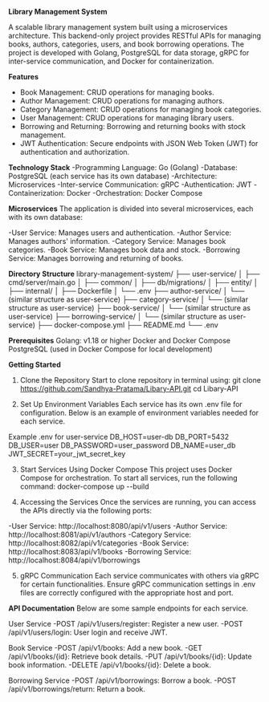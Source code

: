 ****Library Management System****

A scalable library management system built using a microservices architecture. This backend-only project provides RESTful APIs for managing books, authors, categories, users, and book borrowing operations. The project is developed with Golang, PostgreSQL for data storage, gRPC for inter-service communication, and Docker for containerization.

**Features**

- Book Management: CRUD operations for managing books.
- Author Management: CRUD operations for managing authors.
- Category Management: CRUD operations for managing book categories.
- User Management: CRUD operations for managing library users.
- Borrowing and Returning: Borrowing and returning books with stock management.
- JWT Authentication: Secure endpoints with JSON Web Token (JWT) for authentication and authorization.

**Technology Stack**
-Programming Language: Go (Golang)
-Database: PostgreSQL (each service has its own database)
-Architecture: Microservices
-Inter-service Communication: gRPC
-Authentication: JWT
-Containerization: Docker
-Orchestration: Docker Compose

**Microservices**
The application is divided into several microservices, each with its own database:

-User Service: Manages users and authentication.
-Author Service: Manages authors' information.
-Category Service: Manages book categories.
-Book Service: Manages book data and stock.
-Borrowing Service: Manages borrowing and returning of books.

**Directory Structure**
library-management-system/
├── user-service/
│   ├── cmd/server/main.go
│   ├── common/
│   ├── db/migrations/
│   ├── entity/
│   ├── internal/
│   ├── Dockerfile
│   └── .env
├── author-service/
│   └── (similar structure as user-service)
├── category-service/
│   └── (similar structure as user-service)
├── book-service/
│   └── (similar structure as user-service)
├── borrowing-service/
│   └── (similar structure as user-service)
├── docker-compose.yml
├── README.md
└── .env

**Prerequisites**
Golang: v1.18 or higher
Docker and Docker Compose
PostgreSQL (used in Docker Compose for local development)

**Getting Started**
1. Clone the Repository
Start to clone repository in terminal using: 
git clone https://github.com/Sandhya-Pratama/Libary-API.git
cd Libary-API

2. Set Up Environment Variables
Each service has its own .env file for configuration. Below is an example of environment variables needed for each service.

Example .env for user-service
DB_HOST=user-db
DB_PORT=5432
DB_USER=user
DB_PASSWORD=user_password
DB_NAME=user_db
JWT_SECRET=your_jwt_secret_key

3. Start Services Using Docker Compose
This project uses Docker Compose for orchestration. To start all services, run the following command:
docker-compose up --build

4. Accessing the Services
Once the services are running, you can access the APIs directly via the following ports:

-User Service: http://localhost:8080/api/v1/users
-Author Service: http://localhost:8081/api/v1/authors
-Category Service: http://localhost:8082/api/v1/categories
-Book Service: http://localhost:8083/api/v1/books
-Borrowing Service: http://localhost:8084/api/v1/borrowings

5. gRPC Communication
Each service communicates with others via gRPC for certain functionalities. Ensure gRPC communication settings in .env files are correctly configured with the appropriate host and port.

**API Documentation**
Below are some sample endpoints for each service.

User Service
-POST /api/v1/users/register: Register a new user.
-POST /api/v1/users/login: User login and receive JWT.

Book Service
-POST /api/v1/books: Add a new book.
-GET /api/v1/books/{id}: Retrieve book details.
-PUT /api/v1/books/{id}: Update book information.
-DELETE /api/v1/books/{id}: Delete a book.

Borrowing Service
-POST /api/v1/borrowings: Borrow a book.
-POST /api/v1/borrowings/return: Return a book.
